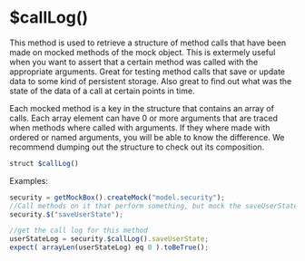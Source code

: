 # $callLog()

This method is used to retrieve a structure of method calls that have been made on mocked methods of the mock object. This is extermely useful when you want to assert that a certain method was called with the appropriate arguments. Great for testing method calls that save or update data to some kind of persistent storage. Also great to find out what was the state of the data of a call at certain points in time.

Each mocked method is a key in the structure that contains an array of calls. Each array element can have 0 or more arguments that are traced when methods where called with arguments. If they where made with ordered or named arguments, you will be able to know the difference. We recommend dumping out the structure to check out its composition.

```javascript
struct $callLog()
```

Examples:

```javascript
security = getMockBox().createMock("model.security");
//Call methods on it that perform something, but mock the saveUserState method, it returns void
security.$("saveUserState");

//get the call log for this method
userStateLog = security.$callLog().saveUserState;
expect( arrayLen(userStateLog) eq 0 ).toBeTrue();
```
